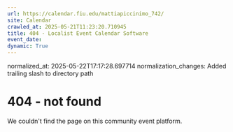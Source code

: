 ```yaml
---
url: https://calendar.fiu.edu/mattiapiccinimo_742/
site: Calendar
crawled_at: 2025-05-21T11:23:20.710945
title: 404 - Localist Event Calendar Software
event_date: 
dynamic: True
---
```

normalized_at: 2025-05-22T17:17:28.697714
normalization_changes: Added trailing slash to directory path

# 404 - not found
We couldn't find the page on this community event platform.
